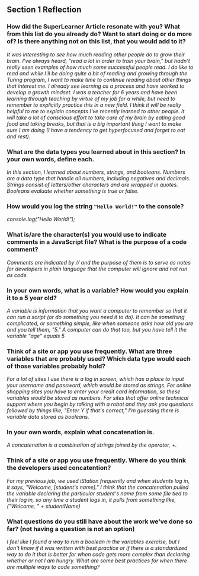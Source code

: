 ## Section 1 Reflection


### How did the SuperLearner Article resonate with you? What from this list do you already do? Want to start doing or do more of? Is there anything not on this list, that you would add to it?

*It was interesting to see how much reading other people do to grow their brain. I've always heard, "read a lot in order to train your brain," but hadn't really seen examples of how much some successful people read. I do like to read and while I'll be doing quite a bit of reading and growing through the Turing program, I want to make time to continue reading about other things that interest me. I already see learning as a process and have worked to develop a growth mindset. I was a teacher for 6 years and have been learning through teaching by virtue of my job for a while, but need to remember to explicitly practice this in a new field. I think it will be really helpful to me to explain concepts I've recently learned to other people. It will take a lot of conscious effort to take care of my brain by eating good food and taking breaks, but that is a big important thing I want to make sure I am doing (I have a tendency to get hyperfocused and forget to eat and rest).*


### What are the data types you learned about in this section? In your own words, define each.


*In this section, I learned about numbers, strings, and booleans. Numbers are a data type that handle all numbers, including negatives and decimals. Strings consist of letters/other characters and are wrapped in quotes. Booleans evaluate whether something is true or false.*

### How would you log the string `"Hello World!"` to the console?


*console.log("Hello World!");*


### What is/are the character(s) you would use to indicate comments in a JavaScript file? What is the purpose of a code comment?


*Comments are indicated by // and the purpose of them is to serve as notes for developers in plain language that the computer will ignore and not run as code.*


### In your own words, what is a variable? How would you explain it to a 5 year old?


*A variable is information that you want a computer to remember so that it can run a script (or do something you need it to do). It can be something complicated, or something simple, like when someone asks how old you are and you tell them, "5." A computer can do that too, but you have tell it the variable "age" equals 5*


### Think of a site or app you use frequently. What are three variables that are probably used? Which data type would each of those variables probably hold?


*For a lot of sites I use there is a log in screen, which has a place to input your username and password, which would be stored as strings. For online shopping sites you have to enter your credit card information, so these variables would be stored as numbers. For sites that offer online technical support where you begin by talking with a robot and they ask you questions followed by things like, "Enter Y if that's correct," I'm guessing there is variable data stored as booleans.*



### In your own words, explain what concatenation is.


*A concatenation is a combination of strings joined by the operator, +.*



### Think of a site or app you use frequently. Where do you think the developers used concatention?


*For my previous job, we used iStation frequently and when students log in, it says, "Welcome, [student's name]." I think that the concatenation pulled the variable declaring the particular student's name from some file tied to their log in, so any time a student logs in, it pulls from something like, ("Welcome, " + studentName)*



### What questions do you still have about the work we've done so far? (not having a question is not an option)


*I feel like I found a way to run a boolean in the variables exercise, but I don't know if it was written with best practice or if there is a standardized way to do it that is better for when code gets more complex than declaring whether or not I am hungry. What are some best practices for when there are multiple ways to code something?*
